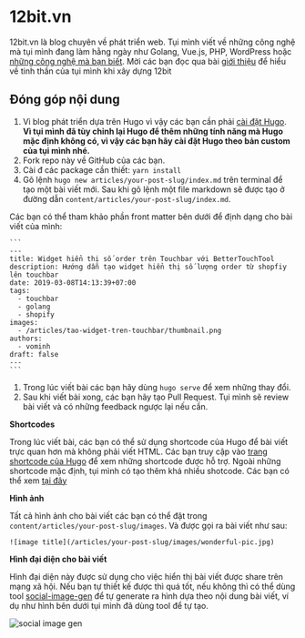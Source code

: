 # 12bit.vn

12bit.vn là blog chuyên về phát triển web. Tụi mình viết về những công nghệ mà tụi mình đang làm hằng ngày như Golang, Vue.js, PHP, WordPress hoặc [những công nghệ mà bạn biết](#đóng-góp-nội-dung). Mời các bạn đọc qua bài [giới thiệu](https://12bit.vn/pages/about.html) để hiểu về tinh thần của tụi mình khi xây dựng 12bit

## Đóng góp nội dung

1. Vì blog phát triển dựa trên Hugo vì vậy các bạn cần phải [cài đặt Hugo](https://github.com/12bitvn/hugo). **Vì tụi mình đã tùy chỉnh lại Hugo để thêm những tính năng mà Hugo mặc định không có, vì vậy các bạn hãy cài đặt Hugo theo bản custom của tụi mình nhé.**
1. Fork repo này về GitHub của các bạn.
1. Cài đ các package cần thiết: `yarn install`
1. Gõ lệnh `hugo new articles/your-post-slug/index.md` trên terminal để tạo một bài viết mới. Sau khi gõ lệnh một file markdown sẽ được tạo ở đường dẫn `content/articles/your-post-slug/index.md`.

  Các bạn có thể tham khảo phần front matter bên dưới để định dạng cho bài viết của mình:
  
    ```
    ---
    title: Widget hiển thị số order trên Touchbar với BetterTouchTool
    description: Hướng dẫn tạo widget hiển thị số lượng order từ shopfiy lên touchbar
    date: 2019-03-08T14:13:39+07:00
    tags:
      - touchbar
      - golang
      - shopify
    images:
      - /articles/tao-widget-tren-touchbar/thumbnail.png
    authors:
      - vominh
    draft: false
    ---
    ```

1. Trong lúc viết bài các bạn hãy dùng `hugo serve` để xem những thay đổi.
1. Sau khi viết bài xong, các bạn hãy tạo Pull Request. Tụi mình sẽ review bài viết và có những feedback ngược lại nếu cần.

**Shortcodes**

Trong lúc viết bài, các bạn có thể sử dụng shortcode của Hugo để bài viết trực quan hơn mà không phải viết HTML. Các bạn truy cập vào [trang shortcode của Hugo](https://gohugo.io/content-management/shortcodes/) để xem những shortcode được hỗ trợ. Ngoài những shortcode mặc định, tụi mình có tạo thêm khá nhiều shotcode. Các bạn có thể xem [tại đây](https://12bit.vn/pages/shortcodes.html)

**Hình ảnh**

Tất cả hình ảnh cho bài viết các bạn có thể đặt trong `content/articles/your-post-slug/images`. Và được gọi ra bài viết như sau:

```
![image title](/articles/your-post-slug/images/wonderful-pic.jpg)
```

**Hình đại diện cho bài viết**

Hình đại diện này được sử dụng cho việc hiển thị bài viết được share trên mạng xã hội. Nếu bạn tự thiết kế được thì quá tốt, nếu không thì có thể dùng tool [social-image-gen](https://github.com/12bitvn/social-image-gen) để tự generate ra hình dựa theo nội dung bài viết, ví dụ như hình bên dưới tụi mình đã dùng tool để tự tạo.

![social image gen](https://user-images.githubusercontent.com/3280351/54678731-55b9c300-4b38-11e9-9311-3ae3ed0a0676.png)
